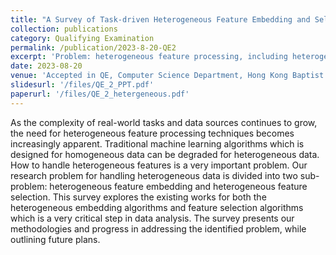 ```yaml
---
title: "A Survey of Task-driven Heterogeneous Feature Embedding and Selection"
collection: publications
category: Qualifying Examination
permalink: /publication/2023-8-20-QE2
excerpt: 'Problem: heterogeneous feature processing, including heterogeneous feature embedding and heterogeneous feature selection.'
date: 2023-08-20
venue: 'Accepted in QE, Computer Science Department, Hong Kong Baptist University'
slidesurl: '/files/QE_2_PPT.pdf'
paperurl: '/files/QE_2_hetergeneous.pdf'
---
```


As the complexity of real-world tasks and data sources continues to grow, the need for heterogeneous feature processing techniques becomes increasingly apparent. Traditional machine learning algorithms which is designed for homogeneous data can be degraded for heterogeneous data. How to handle heterogeneous features is a very important problem. Our research problem for handling heterogeneous data is divided into two sub-problem: heterogeneous feature embedding and heterogeneous feature selection. This survey explores the existing works for both the heterogeneous embedding algorithms and feature selection algorithms which is a very critical step in data analysis. The survey presents our methodologies and progress in addressing the identified problem, while outlining future plans.
